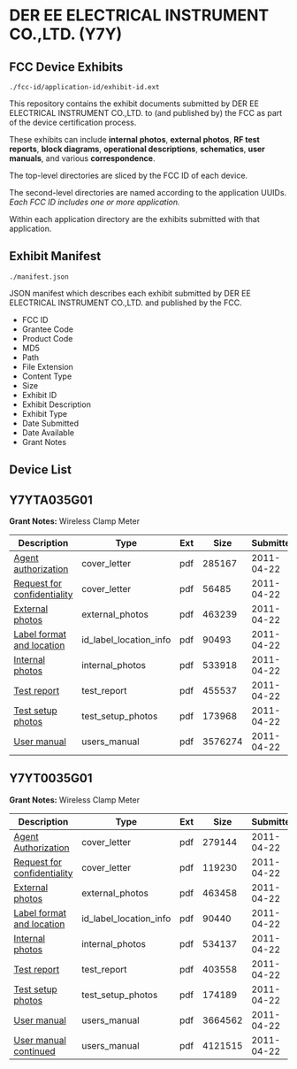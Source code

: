 # DER EE ELECTRICAL INSTRUMENT CO.,LTD. (Y7Y)
## FCC Device Exhibits

```
./fcc-id/application-id/exhibit-id.ext
```

This repository contains the exhibit documents submitted by DER EE ELECTRICAL INSTRUMENT CO.,LTD. to (and published by) the FCC as part of the device certification process.

These exhibits can include **internal photos**, **external photos**, **RF test reports**, **block diagrams**, **operational descriptions**, **schematics**, **user manuals**, and various **correspondence**.

The top-level directories are sliced by the FCC ID of each device.

The second-level directories are named according to the application UUIDs. *Each FCC ID includes one or more application.*

Within each application directory are the exhibits submitted with that application. 

## Exhibit Manifest

```
./manifest.json
```

JSON manifest which describes each exhibit submitted by DER EE ELECTRICAL INSTRUMENT CO.,LTD. and published by the FCC.

- FCC ID
- Grantee Code
- Product Code
- MD5
- Path
- File Extension
- Content Type
- Size
- Exhibit ID
- Exhibit Description
- Exhibit Type
- Date Submitted
- Date Available
- Grant Notes

## Device List
## Y7YTA035G01
**Grant Notes:** Wireless Clamp Meter

| Description | Type | Ext | Size | Submitted | Available |
| ----------- | ---- | --- | ---- | --------- | --------- |
| [Agent authorization](Y7YTA035G01/f7d07b147fa9bc455c3d9e6b10b70737/1452361.pdf) | cover_letter | pdf | 285167 | 2011-04-22 | 2011-04-22 |
| [Request for confidentiality](Y7YTA035G01/f7d07b147fa9bc455c3d9e6b10b70737/1452362.pdf) | cover_letter | pdf | 56485 | 2011-04-22 | 2011-04-22 |
| [External photos](Y7YTA035G01/f7d07b147fa9bc455c3d9e6b10b70737/1452364.pdf) | external_photos | pdf | 463239 | 2011-04-22 | 2011-04-22 |
| [Label format and location](Y7YTA035G01/f7d07b147fa9bc455c3d9e6b10b70737/1452365.pdf) | id_label_location_info | pdf | 90493 | 2011-04-22 | 2011-04-22 |
| [Internal photos](Y7YTA035G01/f7d07b147fa9bc455c3d9e6b10b70737/1452366.pdf) | internal_photos | pdf | 533918 | 2011-04-22 | 2011-04-22 |
| [Test report](Y7YTA035G01/f7d07b147fa9bc455c3d9e6b10b70737/1452363.pdf) | test_report | pdf | 455537 | 2011-04-22 | 2011-04-22 |
| [Test setup photos](Y7YTA035G01/f7d07b147fa9bc455c3d9e6b10b70737/1452367.pdf) | test_setup_photos | pdf | 173968 | 2011-04-22 | 2011-04-22 |
| [User manual](Y7YTA035G01/f7d07b147fa9bc455c3d9e6b10b70737/1452368.pdf) | users_manual | pdf | 3576274 | 2011-04-22 | 2011-04-22 |
## Y7YT0035G01
**Grant Notes:** Wireless Clamp Meter

| Description | Type | Ext | Size | Submitted | Available |
| ----------- | ---- | --- | ---- | --------- | --------- |
| [Agent Authorization](Y7YT0035G01/b24df554423310620dc431ba1270ba3f/1452381.pdf) | cover_letter | pdf | 279144 | 2011-04-22 | 2011-04-22 |
| [Request for confidentiality](Y7YT0035G01/b24df554423310620dc431ba1270ba3f/1452382.pdf) | cover_letter | pdf | 119230 | 2011-04-22 | 2011-04-22 |
| [External photos](Y7YT0035G01/b24df554423310620dc431ba1270ba3f/1452386.pdf) | external_photos | pdf | 463458 | 2011-04-22 | 2011-04-22 |
| [Label format and location](Y7YT0035G01/b24df554423310620dc431ba1270ba3f/1452384.pdf) | id_label_location_info | pdf | 90440 | 2011-04-22 | 2011-04-22 |
| [Internal photos](Y7YT0035G01/b24df554423310620dc431ba1270ba3f/1452387.pdf) | internal_photos | pdf | 534137 | 2011-04-22 | 2011-04-22 |
| [Test report](Y7YT0035G01/b24df554423310620dc431ba1270ba3f/1452383.pdf) | test_report | pdf | 403558 | 2011-04-22 | 2011-04-22 |
| [Test setup photos](Y7YT0035G01/b24df554423310620dc431ba1270ba3f/1452388.pdf) | test_setup_photos | pdf | 174189 | 2011-04-22 | 2011-04-22 |
| [User manual](Y7YT0035G01/b24df554423310620dc431ba1270ba3f/1452385.pdf) | users_manual | pdf | 3664562 | 2011-04-22 | 2011-04-22 |
| [User manual continued](Y7YT0035G01/b24df554423310620dc431ba1270ba3f/1452389.pdf) | users_manual | pdf | 4121515 | 2011-04-22 | 2011-04-22 |
